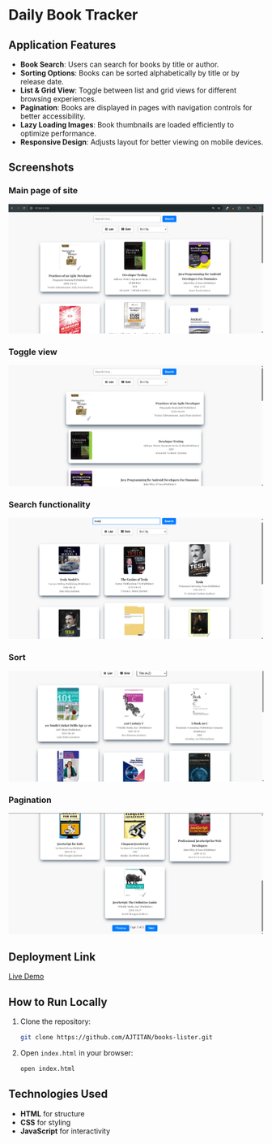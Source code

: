# Daily Book Tracker

## Application Features

- **Book Search**: Users can search for books by title or author.  
- **Sorting Options**: Books can be sorted alphabetically by title or by release date.  
- **List & Grid View**: Toggle between list and grid views for different browsing experiences.  
- **Pagination**: Books are displayed in pages with navigation controls for better accessibility.  
- **Lazy Loading Images**: Book thumbnails are loaded efficiently to optimize performance.   
- **Responsive Design**: Adjusts layout for better viewing on mobile devices.    

## Screenshots

### Main page of site
![Main page Screenshot](./ss/main-page.png)
### Toggle view
![Toggle Screenshot](./ss/list.png)

### Search functionality
![Search Screenshot](./ss/search.png)

### Sort
![Sort Screenshot](./ss/sort.png)
### Pagination
![Pagination Screenshot](./ss/image.png)


## Deployment Link

[Live Demo](https://aj-books-lister.netlify.app/)

## How to Run Locally

1. Clone the repository:
   ```sh
   git clone https://github.com/AJTITAN/books-lister.git
   ```
2. Open `index.html` in your browser:
   ```sh
   open index.html
   ```

## Technologies Used

- **HTML** for structure
- **CSS** for styling
- **JavaScript** for interactivity



